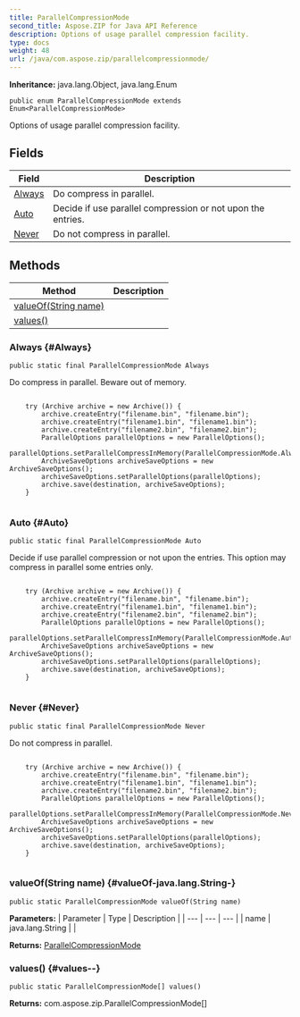```yaml
---
title: ParallelCompressionMode
second_title: Aspose.ZIP for Java API Reference
description: Options of usage parallel compression facility.
type: docs
weight: 48
url: /java/com.aspose.zip/parallelcompressionmode/
---
```


**Inheritance:**
java.lang.Object, java.lang.Enum
```
public enum ParallelCompressionMode extends Enum<ParallelCompressionMode>
```

Options of usage parallel compression facility.
## Fields

| Field | Description |
| --- | --- |
| [Always](#Always) | Do compress in parallel. |
| [Auto](#Auto) | Decide if use parallel compression or not upon the entries. |
| [Never](#Never) | Do not compress in parallel. |
## Methods

| Method | Description |
| --- | --- |
| [valueOf(String name)](#valueOf-java.lang.String-) |  |
| [values()](#values--) |  |
### Always {#Always}
```
public static final ParallelCompressionMode Always
```


Do compress in parallel. Beware out of memory.

```

    try (Archive archive = new Archive()) {
        archive.createEntry("filename.bin", "filename.bin");
        archive.createEntry("filename1.bin", "filename1.bin");
        archive.createEntry("filename2.bin", "filename2.bin");
        ParallelOptions parallelOptions = new ParallelOptions();
        parallelOptions.setParallelCompressInMemory(ParallelCompressionMode.Always);
        ArchiveSaveOptions archiveSaveOptions = new ArchiveSaveOptions();
        archiveSaveOptions.setParallelOptions(parallelOptions);
        archive.save(destination, archiveSaveOptions);
    }
 
```

### Auto {#Auto}
```
public static final ParallelCompressionMode Auto
```


Decide if use parallel compression or not upon the entries. This option may compress in parallel some entries only.

```

    try (Archive archive = new Archive()) {
        archive.createEntry("filename.bin", "filename.bin");
        archive.createEntry("filename1.bin", "filename1.bin");
        archive.createEntry("filename2.bin", "filename2.bin");
        ParallelOptions parallelOptions = new ParallelOptions();
        parallelOptions.setParallelCompressInMemory(ParallelCompressionMode.Auto);
        ArchiveSaveOptions archiveSaveOptions = new ArchiveSaveOptions();
        archiveSaveOptions.setParallelOptions(parallelOptions);
        archive.save(destination, archiveSaveOptions);
    }
 
```

### Never {#Never}
```
public static final ParallelCompressionMode Never
```


Do not compress in parallel.

```

    try (Archive archive = new Archive()) {
        archive.createEntry("filename.bin", "filename.bin");
        archive.createEntry("filename1.bin", "filename1.bin");
        archive.createEntry("filename2.bin", "filename2.bin");
        ParallelOptions parallelOptions = new ParallelOptions();
        parallelOptions.setParallelCompressInMemory(ParallelCompressionMode.Never);
        ArchiveSaveOptions archiveSaveOptions = new ArchiveSaveOptions();
        archiveSaveOptions.setParallelOptions(parallelOptions);
        archive.save(destination, archiveSaveOptions);
    }
 
```

### valueOf(String name) {#valueOf-java.lang.String-}
```
public static ParallelCompressionMode valueOf(String name)
```




**Parameters:**
| Parameter | Type | Description |
| --- | --- | --- |
| name | java.lang.String |  |

**Returns:**
[ParallelCompressionMode](../../com.aspose.zip/parallelcompressionmode)
### values() {#values--}
```
public static ParallelCompressionMode[] values()
```




**Returns:**
com.aspose.zip.ParallelCompressionMode[]
